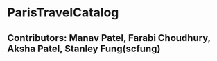 # ParisTravelCatalog
## Contributors: Manav Patel, Farabi Choudhury, Aksha Patel, Stanley Fung(scfung)
